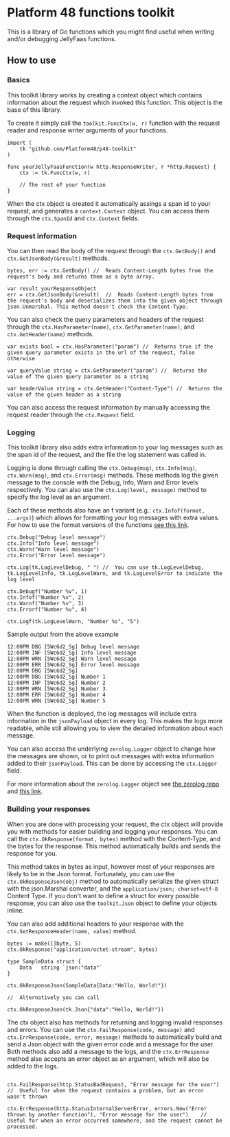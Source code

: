 # Platform 48 functions toolkit
This is a library of Go functions which you might find useful when writing and/or debugging JellyFaas functions. 

## How to use
### Basics

This toolkit library works by creating a context object which contains information about the request which invoked this function. This object is the base of this library. 

To create it simply call the ``toolkit.FuncCtx(w, r)`` function with the request reader and response writer arguments of your functions.

```golang
import (
	tk "github.com/Platform48/p48-toolkit"
)

func yourJellyFaasFunction(w http.ResponseWriter, r *http.Request) {
	ctx := tk.FuncCtx(w, r)
	
	// The rest of your function
}
```

When the ctx object is created it automatically assings a span id to your request, and generates a ``context.Context`` object. You can access them through the ``ctx.SpanId`` and ``ctx.Context`` fields.

### Request information
You can then read the body of the request through the ``ctx.GetBody()`` and ``ctx.GetJsonBody(&result)`` methods.

```golang
bytes, err := ctx.GetBody() //  Reads Content-Length bytes from the request's body and returns them as a byte array.

var result yourResponseObject
err = ctx.GetJsonBody(&result)  //  Reads Content-Length bytes from the request's body and deserializes them into the given object through json.Unmarshal. This method doesn't check the Content-Type.
```

You can also check the query parameters and headers of the request through the ``ctx.HasParameter(name)``, ``ctx.GetParameter(name)``, and ``ctx.GetHeader(name)`` methods.
```golang
var exists bool = ctx.HasParameter("param") //  Returns true if the given query parameter exists in the url of the request, false otherwise

var queryValue string = ctx.GetParameter("param") //  Returns the value of the given query parameter as a string

var headerValue string = ctx.GetHeader("Content-Type") //  Returns the value of the given header as a string
```

You can also access the request information by manually accessing the request reader through the ``ctx.Request`` field.

### Logging

This toolkit library also adds extra information to your log messages such as the span id of the request, and the file the log statement was called in.

Logging is done through calling the ``ctx.Debug(msg)``, ``ctx.Info(msg)``, ``ctx.Warn(msg)``, and ``ctx.Error(msg)`` methods. 
These methods log the given message to the console with the Debug, Info, Warn and Error levels respectively. You can also use the ``ctx.Log(level, message)`` method to specify the log level as an argument.

Each of these methods also have an f variant (e.g.: ``ctx.Infof(format, ...args)``) which allows for formatting your log messages with extra values. For how to use the format versions of the functions [see this link](https://pkg.go.dev/fmt#hdr-Printing).

```golang
ctx.Debug("Debug level message")
ctx.Info("Info level message")
ctx.Warn("Warn level message")
ctx.Error("Error level message")

ctx.Log(tk.LogLevelDebug, " ") //  You can use tk.LogLevelDebug, tk.LogLevelInfo, tk.LogLevelWarn, and tk.LogLevelError to indicate the log level

ctx.Debugf("Number %v", 1)
ctx.Infof("Number %v", 2)
ctx.Warnf("Number %v", 3)
ctx.Errorf("Number %v", 4)

ctx.Logf(tk.LogLevelWarn, "Number %s", "5")
```



Sample output from the above example

```text
12:00PM DBG [5Wc6d2_Sg] Debug level message
12:00PM INF [5Wc6d2_Sg] Info level message
12:00PM WRN [5Wc6d2_Sg] Warn level message
12:00PM ERR [5Wc6d2_Sg] Error level message
12:00PM DBG [5Wc6d2_Sg]  
12:00PM DBG [5Wc6d2_Sg] Number 1
12:00PM INF [5Wc6d2_Sg] Number 2
12:00PM WRN [5Wc6d2_Sg] Number 3
12:00PM ERR [5Wc6d2_Sg] Number 4
12:00PM WRN [5Wc6d2_Sg] Number 5
```
When the function is deployed, the log messages will include extra information in the ``jsonPayload`` object in every log. This makes the logs more readable, while still allowing you to view the detailed information about each message.

You can also access the underlying ``zerolog.Logger`` object to change how the messages are shown, or to print out messages with extra information added to their ``jsonPayload``. This can be done by accessing the ``ctx.Logger`` field.

For more information about the ``zerolog.Logger`` object see [the zerolog repo](https://github.com/rs/zerolog/) and [this link](https://pkg.go.dev/github.com/rs/zerolog).

### Building your responses

When you are done with processing your request, the ctx object will provide you with methods for easier building and logging your responses.
You can call the ``ctx.OkResponse(format, bytes)`` method with the Content-Type, and the bytes for the response. This method automatically builds and sends the response for you.

This method takes in bytes as input, however most of your responses are likely to be in the Json format. Fortunately, you can use the ``ctx.OkResponseJson(obj)`` method to automatically serialize the given struct with the json.Marshal converter, and the ``application/json; charset=utf-8`` Content Type.
If you don't want to define a struct for every possible response, you can also use the ``toolkit.Json`` object to define your objects inline.

You can also add additional headers to your response with the ``ctx.SetResponseHeader(name, value)`` method.

```golang
bytes := make([]byte, 5)
ctx.OkResponse("application/octet-stream", bytes)

type SampleData struct {
    Data   string `json:"data"`
}

ctx.OkResponseJson(SampleData{Data:"Hello, World!"})

//  Alternatively you can call

ctx.OkResponseJson(tk.Json{"data":"Hello, World!"})
```

The ctx object also has methods for returning and logging invalid responses and errors. You can use the ``ctx.FailResponse(code, message)`` and ``ctx.ErrResponse(code, error, message)`` methods to automatically build and send a Json object with the given error code and a message for the user. Both methods also add a message to the logs, and the ``ctx.ErrResponse`` method also accepts an error object as an argument, which will also be added to the logs.

```golang

ctx.FailResponse(http.StatusBadRequest, "Error message for the user")   //  Useful for when the request contains a problem, but an error wasn't thrown

ctx.ErrResponse(http.StatusInternalServerError, errors.New("Error thrown by another function"), "Error message for the user")    //  Useful for when an error occurred somewhere, and the request cannot be processed.
```
